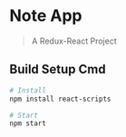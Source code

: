 # Note App

> A Redux-React Project

## Build Setup Cmd

``` bash
# Install
npm install react-scripts

# Start
npm start
```
